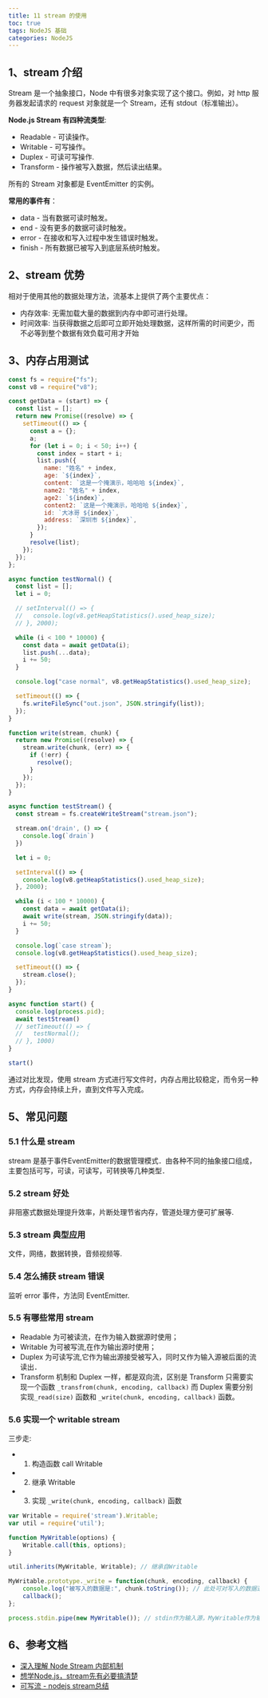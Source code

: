 ```yaml
---
title: 11 stream 的使用
toc: true
tags: NodeJS 基础
categories: NodeJS
---
```


## 1、stream 介绍

Stream 是一个抽象接口，Node 中有很多对象实现了这个接口。例如，对 http 服务器发起请求的 request 对象就是一个 Stream，还有 stdout（标准输出）。

**Node.js Stream 有四种流类型**:
- Readable - 可读操作。
- Writable - 可写操作。
- Duplex - 可读可写操作.
- Transform - 操作被写入数据，然后读出结果。

所有的 Stream 对象都是 EventEmitter 的实例。

**常用的事件有**：
- data - 当有数据可读时触发。
- end - 没有更多的数据可读时触发。
- error - 在接收和写入过程中发生错误时触发。
- finish - 所有数据已被写入到底层系统时触发。

## 2、stream 优势

相对于使用其他的数据处理方法，流基本上提供了两个主要优点：
- 内存效率: 无需加载大量的数据到内存中即可进行处理。
- 时间效率: 当获得数据之后即可立即开始处理数据，这样所需的时间更少，而不必等到整个数据有效负载可用才开始

## 3、内存占用测试

```js
const fs = require("fs");
const v8 = require("v8");

const getData = (start) => {
  const list = [];
  return new Promise((resolve) => {
    setTimeout(() => {
      const a = {};
      a;
      for (let i = 0; i < 50; i++) {
        const index = start + i;
        list.push({
          name: "姓名" + index,
          age: `${index}`,
          content: `这是一个掩演示，哈哈哈 ${index}`,
          name2: "姓名" + index,
          age2: `${index}`,
          content2: `这是一个掩演示，哈哈哈 ${index}`,
          id: `大冰哥 ${index}`,
          address: `深圳市 ${index}`,
        });
      }
      resolve(list);
    });
  });
};

async function testNormal() {
  const list = [];
  let i = 0;

  // setInterval(() => {
  //   console.log(v8.getHeapStatistics().used_heap_size);
  // }, 2000);

  while (i < 100 * 10000) {
    const data = await getData(i);
    list.push(...data);
    i += 50;
  }

  console.log("case normal", v8.getHeapStatistics().used_heap_size);

  setTimeout(() => {
    fs.writeFileSync("out.json", JSON.stringify(list));
  });
}

function write(stream, chunk) {
  return new Promise((resolve) => {
    stream.write(chunk, (err) => {
      if (!err) {
        resolve();
      }
    });
  });
}

async function testStream() {
  const stream = fs.createWriteStream("stream.json");

  stream.on('drain', () => {
    console.log(`drain`)
  })

  let i = 0;

  setInterval(() => {
    console.log(v8.getHeapStatistics().used_heap_size);
  }, 2000);

  while (i < 100 * 10000) {
    const data = await getData(i);
    await write(stream, JSON.stringify(data));
    i += 50;
  }

  console.log(`case stream`);
  console.log(v8.getHeapStatistics().used_heap_size);

  setTimeout(() => {
    stream.close();
  });
}

async function start() {
  console.log(process.pid);
  await testStream()
  // setTimeout(() => {
  //   testNormal();
  // }, 1000)
}

start()
```

通过对比发现，使用 stream 方式进行写文件时，内存占用比较稳定，而令另一种方式，内存会持续上升，直到文件写入完成。

## 5、常见问题

### 5.1 什么是 stream

stream 是基于事件EventEmitter的数据管理模式．由各种不同的抽象接口组成，主要包括可写，可读，可读写，可转换等几种类型．

### 5.2 stream 好处

非阻塞式数据处理提升效率，片断处理节省内存，管道处理方便可扩展等.

### 5.3 stream 典型应用

文件，网络，数据转换，音频视频等.

### 5.4 怎么捕获 stream 错误

监听 error 事件，方法同 EventEmitter.

### 5.5 有哪些常用 stream
- Readable 为可被读流，在作为输入数据源时使用；
- Writable 为可被写流,在作为输出源时使用；
- Duplex 为可读写流,它作为输出源接受被写入，同时又作为输入源被后面的流读出．
- Transform 机制和 Duplex 一样，都是双向流，区别是 Transform 只需要实现一个函数 `_transfrom(chunk, encoding, callback)` 而 Duplex 需要分别实现`_read(size)` 函数和 `_write(chunk, encoding, callback)` 函数。

### 5.6 实现一个 writable stream

三步走:
- 1) 构造函数 call Writable 
- 2) 继承 Writable
- 3) 实现 `_write(chunk, encoding, callback)` 函数

```js
var Writable = require('stream').Writable;
var util = require('util');

function MyWritable(options) {
	Writable.call(this, options);
}

util.inherits(MyWritable, Writable); // 继承自Writable

MyWritable.prototype._write = function(chunk, encoding, callback) {
	console.log("被写入的数据是:", chunk.toString()); // 此处可对写入的数据进行处理
	callback();
};

process.stdin.pipe(new MyWritable()); // stdin作为输入源，MyWritable作为输出源   
```

## 6、参考文档

- [深入理解 Node Stream 内部机制](https://www.barretlee.com/blog/2017/06/06/dive-to-nodejs-at-stream-module/)
- [想学Node.js，stream先有必要搞清楚](https://juejin.cn/post/6844903891083984910)
- [可写流 - nodejs stream总结](https://www.cnblogs.com/walkermag/p/13579990.html)
